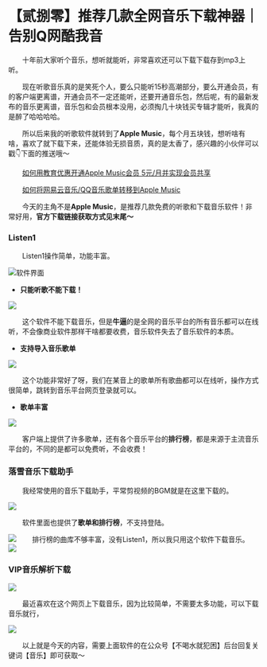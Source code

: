 # 【贰捌零】推荐几款全网音乐下载神器｜告别Q网酷我音

&emsp;&emsp;十年前大家听个音乐，想听就能听，非常喜欢还可以下载下载存到mp3上听。

&emsp;&emsp;现在听歌音乐真的是笑死个人，要么只能听15秒高潮部分，要么开通会员，有的客户端更离谱，开通会员不一定还能听，还要开通音乐包，然后呢，有的最新发布的音乐更离谱，音乐包和会员根本没用，必须掏几十块钱买专辑才能听，我真的是醉了哈哈哈哈。

&emsp;&emsp;所以后来我的听歌软件就转到了**Apple Music**，每个月五块钱，想听啥有啥，喜欢了就下载下来，还能体验无损音质，真的是太香了，感兴趣的小伙伴可以戳👇下面的推送哦～

&emsp;&emsp;[如何用教育优惠开通Apple Music会员 5元/月并实现会员共享](https://mp.weixin.qq.com/s?__biz=MzU1ODcwMDAwMw==&mid=2247486916&idx=1&sn=c53881d2ed09264f6342ad3772bf6c93&chksm=fc23c948cb54405e9034b5fa8b815f45afb3464d095ab81e5da8aec116f2c0a3a357b0866b89&token=1382715452&lang=zh_CN#rd)

&emsp;&emsp;[如何将网易云音乐/QQ音乐歌单转移到Apple Music](https://mp.weixin.qq.com/s?__biz=MzU1ODcwMDAwMw==&mid=2247486843&idx=1&sn=ec3e31c4a8b72ddfcf0f094942a5866e&chksm=fc23c9f7cb5440e1428f4c8310dbceefcf1f56574bb70717594ac741b16868ea7662b895a3cc&token=1382715452&lang=zh_CN#rd)

&emsp;&emsp;今天的主角不是**Apple Music**，是推荐几款免费的听歌和下载音乐软件！非常好用，**官方下载链接获取方式见末尾～**

### Listen1

&emsp;&emsp;Listen1操作简单，功能丰富。


![软件界面](https://files.mdnice.com/user/25819/11e298ff-9228-4695-845d-2ebfa568a9e4.png)

- **只能听歌不能下载！**

![](https://files.mdnice.com/user/25819/624770bf-2b5d-4c95-bb80-b28f96969b21.png)


&emsp;&emsp;这个软件不能下载音乐，但是**牛逼**的是全网的音乐平台的所有音乐都可以在线听，不会像商业软件那样干啥都要收费，音乐软件失去了音乐软件的本质。

- **支持导入音乐歌单**

![](https://files.mdnice.com/user/25819/37d8acab-35c4-48db-abcc-467cae982138.png)

&emsp;&emsp;这个功能非常好了呀，我们在某音上的歌单所有歌曲都可以在线听，操作方式很简单，跳转到音乐平台网页登录就可以。

- **歌单丰富**

![](https://files.mdnice.com/user/25819/823e0cf3-656f-4a90-be69-2912bb5fd94a.png)


&emsp;&emsp;客户端上提供了许多歌单，还有各个音乐平台的**排行榜**，都是来源于主流音乐平台的，不同的是都可以免费听，不会收费！

### 落雪音乐下载助手

&emsp;&emsp;我经常使用的音乐下载助手，平常剪视频的BGM就是在这里下载的。

![](https://files.mdnice.com/user/25819/47901e74-dc5e-4163-81f8-7bb39aae756f.png)

&emsp;&emsp;软件里面也提供了**歌单和排行榜**，不支持登陆。

![](https://files.mdnice.com/user/25819/7045ace1-1378-4bae-8345-a5abfa21df62.png)
&emsp;&emsp;排行榜的曲库不够丰富，没有Listen1，所以我只用这个软件下载音乐。
![](https://files.mdnice.com/user/25819/4746811e-a945-4c56-911d-2600d0fac49b.png)


### VIP音乐解析下载

![](https://files.mdnice.com/user/25819/180bd9c6-0ac7-4a8e-9413-ce492af2cab5.jpg)


&emsp;&emsp;最近喜欢在这个网页上下载音乐，因为比较简单，不需要太多功能，可以下载音乐就行，

![](https://files.mdnice.com/user/25819/15ff85f8-4d66-44e5-9290-60804e065e7e.png)

&emsp;&emsp;以上就是今天的内容，需要上面软件的在公众号【不喝水就犯困】后台回复关键词【音乐】即可获取～





